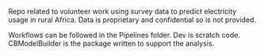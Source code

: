 Repo related to volunteer work using survey data to predict electricity usage in rural Africa. Data is proprietary and confidential so is not provided. 

Workflows can be followed in the Pipelines folder. Dev is scratch code. CBModelBuilder is the package written to support the analysis.
